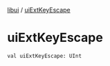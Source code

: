 [libui](index.md) / [uiExtKeyEscape](./ui-ext-key-escape.md)

# uiExtKeyEscape

`val uiExtKeyEscape: UInt`